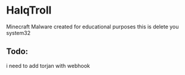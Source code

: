 # HalqTroll
Minecraft Malware created for educational purposes
this is delete you system32 

## Todo:
i need to add torjan with webhook
